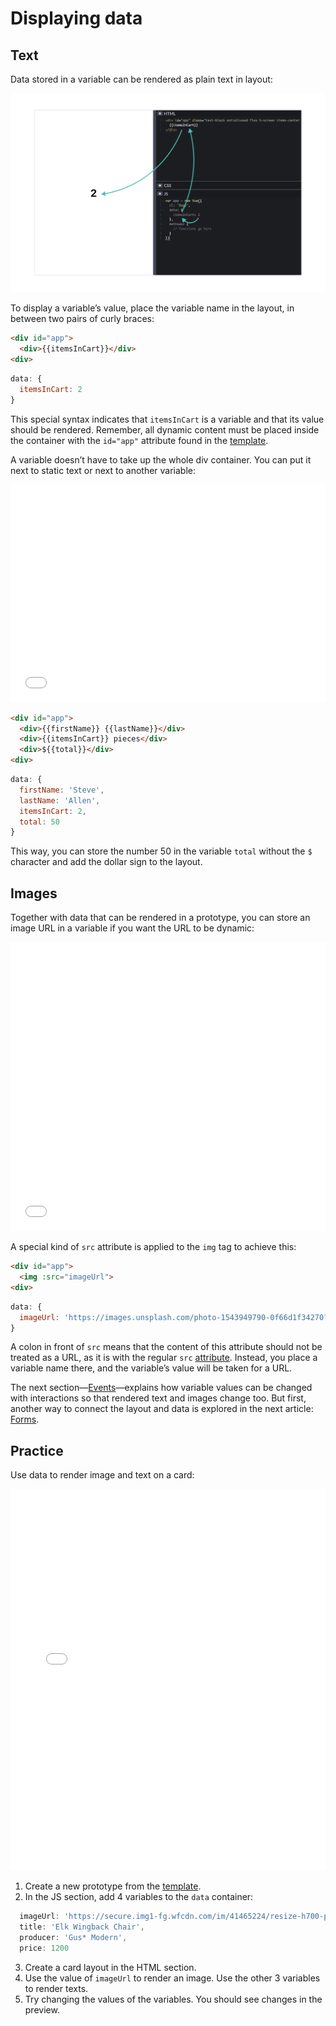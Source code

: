 # Displaying data

## Text

Data stored in a variable can be rendered as plain text in layout:

![2 rendered from data](./media/connect-text.png)

To display a variable’s value, place the variable name in the layout, in between two pairs of curly braces:

```html
<div id="app">
  <div>{{itemsInCart}}</div>
<div>
```
```js
data: {
  itemsInCart: 2
}
```

This special syntax indicates that `itemsInCart` is a variable and that its value should be rendered. Remember, all dynamic content must be placed inside the container with the `id="app"` attribute found in the [template](./../Setup/).

A variable doesn’t have to take up the whole div container. You can put it next to static text or next to another variable: 

<iframe height="348" style="width: 100%;" scrolling="no" title="Data—Displaying—Multiple" src="//codepen.io/andgordy/embed/mgmPjV/?height=348&theme-id=36403&default-tab=result" frameborder="no" allowtransparency="true" allowfullscreen="true">
  See the Pen <a href='https://codepen.io/andgordy/pen/mgmPjV/'>Data—Displaying—Multiple</a> by And Gordy
  (<a href='https://codepen.io/andgordy'>@andgordy</a>) on <a href='https://codepen.io'>CodePen</a>.
</iframe>

```html
<div id="app">
  <div>{{firstName}} {{lastName}}</div>
  <div>{{itemsInCart}} pieces</div>
  <div>${{total}}</div>
<div>
```
```js
data: {
  firstName: 'Steve',
  lastName: 'Allen',
  itemsInCart: 2,
  total: 50
}
```

This way, you can store the number 50 in the variable `total` without the `$` character and add the dollar sign to the layout.

## Images

Together with data that can be rendered in a prototype, you can store an image URL in a variable if you want the URL to be dynamic:

<iframe height="462" style="width: 100%;" scrolling="no" title="Data—Displaying—Image" src="//codepen.io/andgordy/embed/mgmPzV/?height=462&theme-id=36403&default-tab=result" frameborder="no" allowtransparency="true" allowfullscreen="true">
  See the Pen <a href='https://codepen.io/andgordy/pen/mgmPzV/'>Data—Displaying—Image</a> by And Gordy
  (<a href='https://codepen.io/andgordy'>@andgordy</a>) on <a href='https://codepen.io'>CodePen</a>.
</iframe>

A special kind of `src` attribute is applied to the `img` tag to achieve this:

```html
<div id="app">
  <img :src="imageUrl">
<div>
```
```js
data: {
  imageUrl: 'https://images.unsplash.com/photo-1543949790-0f66d1f34270?ixlib=rb-1.2.1&ixid=eyJhcHBfaWQiOjEyMDd9&auto=format&fit=crop&w=1200&q=80'
}
```

A colon in front of `src` means that the content of this attribute should not be treated as a URL, as it is with the regular `src` [attribute](./../../../Courses/LayoutBasics/Core/images.md). Instead, you place a variable name there, and the variable’s value will be taken for a URL. 

The next section—[Events](./../Events/)—explains how variable values can be changed with interactions so that rendered text and images change too. But first, another way to connect the layout and data is explored in the next article: [Forms](./forms.md). 

## Practice

Use data to render image and text on a card:

<iframe height="610" style="width: 100%;" scrolling="no" title="Data—Displaying—Task: Chair" src="//codepen.io/andgordy/embed/GLmZPq/?height=610&theme-id=36403&default-tab=result" frameborder="no" allowtransparency="true" allowfullscreen="true">
  See the Pen <a href='https://codepen.io/andgordy/pen/GLmZPq/'>Data—Displaying—Task: Chair</a> by And Gordy
  (<a href='https://codepen.io/andgordy'>@andgordy</a>) on <a href='https://codepen.io'>CodePen</a>.
</iframe>

1. Create a new prototype from the [template](./../Setup/).
2. In the JS section, add 4 variables to the `data` container:
```js
  imageUrl: 'https://secure.img1-fg.wfcdn.com/im/41465224/resize-h700-p1-w700%5Ecompr-r85/6677/66771259/Elk+Wingback+Chair.jpg',
  title: 'Elk Wingback Chair',
  producer: 'Gus* Modern',
  price: 1200
```
3. Create a card layout in the HTML section.
4. Use the value of `imageUrl` to render an image. Use the other 3 variables to render texts.
5. Try changing the values of the variables. You should see changes in the preview.